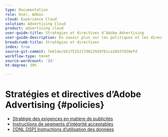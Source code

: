 ```yaml
---
type: Documentation
role: User, Admin
cloud: Experience Cloud
solution: Advertising Cloud
product: advertising cloud
user-guide-title: Stratégies et directives d’Adobe Advertising
user-guide-description: En savoir plus sur les politiques et les directives relatives aux DSP de publicité et [!DNL Advertising Search].
breadcrumb-title: Stratégies et directives
index: true
source-git-commit: 7e614ecb517515217d812926f61ca10437820efd
workflow-type: tm+mt
source-wordcount: '33'
ht-degree: 39%

---
```



# Stratégies et directives d’Adobe Advertising  {#policies}

+ [Stratégie des exigences en matière de publicités](/help/policies/ad-requirements-policy.md)
+ [Instructions de segments d’intégrité acceptables](/help/policies/health-segment-guidelines.md)
+ [[!DNL DSP] Instructions d’utilisation des données](/help/policies/data-usage-guidelines.md)
